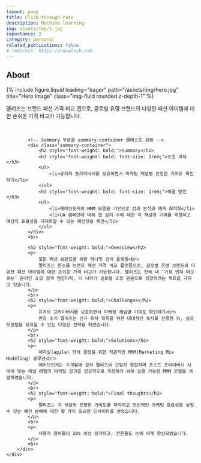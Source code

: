 ```yaml
---
layout: page
title: Click-through rate
description: Machine learning
img: assets/img/1.jpg
importance: 2
category: personal
related_publications: false
# redirect: https://unsplash.com
---
```


<style>
    :root {
        --summary-background-color: #f5f5f5; /* 기본 모드 배경색 */
    }

    html[data-theme="dark"] {
        --summary-background-color: #1e2a47; /* 다크 모드 배경색 */
    }

    .summary-container {
        background-color: var(--summary-background-color);
        padding: 1rem;
        border-radius: 1rem;
        margin-top: 1rem;
    }
</style>

<section class="container mt-5">
    <div class="row">
        <div class="col-sm mt-3 mt-md-0">
            <h2 style="font-weight: bold;">About</h2>
            <div class="row">
                <div class="col-sm mt-3 mt-md-0 text-start">
                    {% include figure.liquid loading="eager" path="/assets/img/hero.jpg" title="Hero Image" class="img-fluid rounded z-depth-1" %}
                </div>
            </div>
            <p>
                멜리즈는 브랜드 패션 가격 비교 앱으로, 글로벌 유명 브랜드의 다양한 패션 아이템에 대한 손쉬운 가격 비교가 가능합니다.
            </p>
            <br>
            
            <!-- Summary 부분을 summary-container 클래스로 감쌈 -->
            <div class="summary-container">
                <h2 style="font-weight: bold;">Summary</h2>
                <h3 style="font-weight: bold; font-size: 1rem;">도전 과제</h3>
                <ul>
                    <li>유저의 프라이버시를 보호하면서 마케팅 채널별 진정한 기여도 확인하기</li>
                </ul>
                <h3 style="font-weight: bold; font-size: 1rem;">해결 방안</h3>
                <ul>
                    <li>에어브릿지의 MMM 모델을 기반으로 성과 분석과 예측 최적화</li>
                    <li>UA 캠페인에 대해 앱 설치 수에 대한 각 채널의 기여를 측정하고 예산의 효율성을 극대화할 수 있는 예산안을 제안</li>
                </ul>
            </div>
            <br>
            
            <h2 style="font-weight: bold;">Overview</h2>
            <p>
                모든 패션 브랜드를 위한 하나의 검색 플랫폼<br>
                멜리즈는 원스톱 브랜드 패션 가격 비교 플랫폼으로, 글로벌 유명 브랜드의 다양한 패션 아이템에 대한 손쉬운 가격 비교가 가능합니다. 멜리즈는 한국 내 ‘가장 먼저 떠오르는’ 온라인 쇼핑 검색 엔진이자, 더 나아가 글로벌 쇼핑 관문으로 성장하려는 목표를 가지고 있습니다.
            </p>
            <br>
            <h2 style="font-weight: bold;">Challenges</h2>
            <p>
                유저의 프라이버시를 보호하면서 마케팅 채널별 기여도 확인하기<br>
                런칭 초기 멜리즈는 신규 유저 획득을 위한 대대적인 투자를 진행한 뒤, 성장 모멘텀을 유지할 수 있는 다양한 전략을 취했습니다.
            </p>
            <br>
            <h2 style="font-weight: bold;">Solutions</h2>
            <p>
                애자일(agile) 의사 결정을 위한 직관적인 MMM(Marketing Mix Modeling) 솔루션<br>
                에어브릿지는 수개월에 걸쳐 멜리즈와 긴밀히 협업하며 포스트 프라이버시 시대에 맞는 채널 레벨의 마케팅 성과를 성공적으로 측정하기 위해 실행 가능한 MMM 모델을 개발하였습니다.
            </p>
            <br>
            <h2 style="font-weight: bold;">Final thoughts</h2>
            <p>
                멜리즈는 각 채널의 진정한 기여도를 파악하고 전반적인 마케팅 효율성을 높일 수 있는 예산 분배에 대한 몇 가지 중요한 인사이트를 얻었습니다.
            </p>
            <br>
            <p>
                사용자 참여율이 30% 이상 증가하고, 전환율도 눈에 띄게 향상되었습니다.
            </p>
            <br>
        </div>
    </div>
</section>

